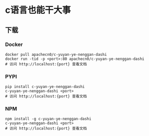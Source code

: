 # c语言也能干大事

## 下载

### Docker

```
docker pull apachecn0/c-yuyan-ye-nenggan-dashi
docker run -tid -p <port>:80 apachecn0/c-yuyan-ye-nenggan-dashi
# 访问 http://localhost:{port} 查看文档
```

### PYPI

```
pip install c-yuyan-ye-nenggan-dashi
c-yuyan-ye-nenggan-dashi <port>
# 访问 http://localhost:{port} 查看文档
```

### NPM

```
npm install -g c-yuyan-ye-nenggan-dashi
c-yuyan-ye-nenggan-dashi <port>
# 访问 http://localhost:{port} 查看文档
```